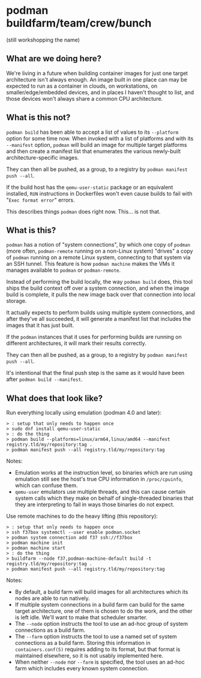 podman buildfarm/team/crew/bunch
==
(still workshopping the name)

What are we doing here?
--
We're living in a future when building container images for just one target architecture isn't always enough.  An image built in one place can may be expected to run as a container in clouds, on workstations, on smaller/edge/embedded devices, and in places I haven't thought to list, and those devices won't always share a common CPU architecture.

What is this not?
--
`podman build` has been able to accept a list of values to its `--platform` option for some time now.  When invoked with a list of platforms and with its `--manifest` option, `podman` will build an image for multiple target platforms and then create a manifest list that enumerates the various newly-built architecture-specific images.

They can then all be pushed, as a group, to a registry by `podman manifest push --all`.

If the build host has the `qemu-user-static` package or an equivalent installed, `RUN` instructions in Dockerfiles won't even cause builds to fail with "`Exec format error`" errors.

This describes things `podman` does right now.  This... is not that.

What is this?
--
`podman` has a notion of "system connections", by which one copy of `podman` (more often, `podman-remote` running on a non-Linux system) "drives" a copy of `podman` running on a remote Linux system, connecting to that system via an SSH tunnel.  This feature is how `podman machine` makes the VMs it manages available to `podman` or `podman-remote`. 

Instead of performing the build locally, the way `podman build` does, this tool ships the build context off over a system connection, and when the image build is complete, it pulls the new image back over that connection into local storage.

It actually expects to perform builds using multiple system connections, and after they've all succeeded, it will generate a manifest list that includes the images that it has just built.

If the `podman` instances that it uses for performing builds are running on different architectures, it will mark their results correctly.

They can then all be pushed, as a group, to a registry by `podman manifest push --all`.

It's intentional that the final push step is the same as it would have been after `podman build --manifest`.

What does that look like?
--
Run everything locally using emulation (podman 4.0 and later):
```bash!
> : setup that only needs to happen once
> sudo dnf install qemu-user-static
> : do the thing
> podman build --platforms=linux/arm64,linux/amd64 --manifest registry.tld/my/repository:tag .
> podman manifest push --all registry.tld/my/repository:tag
```
Notes:
* Emulation works at the instruction level, so binaries which are run using emulation still see the host's true CPU information in `/proc/cpuinfo`, which can confuse them.
* `qemu-user` emulators use multiple threads, and this can cause certain system calls which they make on behalf of single-threaded binaries that they are interpreting to fail in ways those binaries do not expect.

Use remote machines to do the heavy lifting (this repository):
```bash!
> : setup that only needs to happen once
> ssh f37box systemctl --user enable podman.socket
> podman system connection add f37 ssh://f37box
> podman machine init
> podman machine start
> : do the thing
> buildfarm --node f37,podman-machine-default build -t registry.tld/my/repository:tag .
> podman manifest push --all registry.tld/my/repository:tag
```
Notes:
* By default, a build farm will build images for all architectures which its nodes are able to run natively.
* If multiple system connections in a build farm can build for the same target architecture, one of them is chosen to do the work, and the other is left idle.  We'll want to make that scheduler smarter.
* The `--node` option instructs the tool to use an ad-hoc group of system connections as a build farm. 
* The `--farm` option instructs the tool to use a named set of system connections as a build farm.  Storing this information in `containers.conf(5)` requires adding to its format, but that format is maintained elsewhere, so it is not usably implemented here.
* When neither `--node` nor `--farm` is specified, the tool uses an ad-hoc farm which includes every known system connection.
